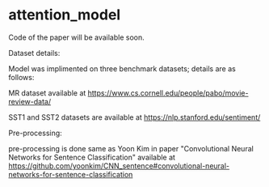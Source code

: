 # attention_model

Code of the paper will be available soon.


Dataset details:

Model was implimented on three benchmark datasets; details are as follows:

MR dataset available at https://www.cs.cornell.edu/people/pabo/movie-review-data/

SST1 and SST2 datasets are available at https://nlp.stanford.edu/sentiment/

Pre-processing:

pre-processing is done same as Yoon Kim in paper "Convolutional Neural Networks for Sentence Classification" available at
https://github.com/yoonkim/CNN_sentence#convolutional-neural-networks-for-sentence-classification
